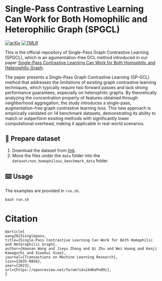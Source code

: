 # Single-Pass Contrastive Learning Can Work for Both Homophilic and Heterophilic Graph (SPGCL)

[![arXiv](https://img.shields.io/badge/arXiv-2212.13350-b31b1b.svg)](https://arxiv.org/abs/2212.13350)
[![TMLR](https://img.shields.io/badge/OpenReview-8A2BE2.svg)](https://openreview.net/forum?id=244KePn09i&noteId=ea3TPPeLws)

This is the official repository of Single-Pass Graph Contrastive Learning (SPGCL), which is an agumentation-free GCL method introduced in our paper [Single-Pass Contrastive Learning Can Work for Both Homophilic and Heterophilic Graph](https://arxiv.org/abs/2211.10890).

The paper presents a Single-Pass Graph Contrastive Learning (SP-GCL) method that addresses the limitations of existing graph contrastive learning techniques, which typically require two forward passes and lack strong performance guarantees, especially on heterophilic graphs. By theoretically analyzing the concentration property of features obtained through neighborhood aggregation, the study introduces a single-pass, augmentation-free graph contrastive learning loss. This new approach is empirically validated on 14 benchmark datasets, demonstrating its ability to match or outperform existing methods with significantly lower computational overhead, making it applicable in real-world scenarios​​.





## :wrench: Prepare dataset
1. Download the dataset from [link](https://github.com/CUAI/Non-Homophily-Large-Scale).
2. Move the files under the `data` folder into the `dataset/non_homophilous_benchmark_data` folder.

## :keyboard: Usage
The examples are provided in `run.sh`.

``
bash run.sh
``


# Citation

```
@article{
wang2023singlepass,
title={Single-Pass Contrastive Learning Can Work for Both Homophilic and Heterophilic Graph},
author={Haonan Wang and Jieyu Zhang and Qi Zhu and Wei Huang and Kenji Kawaguchi and Xiaokui Xiao},
journal={Transactions on Machine Learning Research},
issn={2835-8856},
year={2023},
url={https://openreview.net/forum?id=244KePn09i},
}
```

